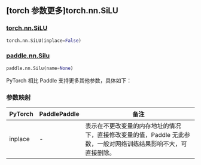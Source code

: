 ## [torch 参数更多]torch.nn.SiLU

### [torch.nn.SiLU](https://pytorch.org/docs/stable/generated/torch.nn.SiLU.html#torch.nn.SiLU)

```python
torch.nn.SiLU(inplace=False)
```

### [paddle.nn.Silu](https://www.paddlepaddle.org.cn/documentation/docs/zh/develop/api/paddle/nn/Silu_cn.html)

```python
paddle.nn.Silu(name=None)
```

PyTorch 相比 Paddle 支持更多其他参数，具体如下：

### 参数映射

| PyTorch | PaddlePaddle | 备注                                                                                                            |
| ------- | ------------ | --------------------------------------------------------------------------------------------------------------- |
| inplace | -            | 表示在不更改变量的内存地址的情况下，直接修改变量的值，Paddle 无此参数，一般对网络训练结果影响不大，可直接删除。 |
